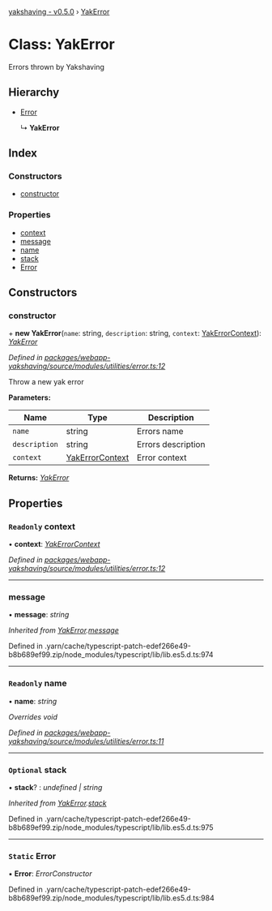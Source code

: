 [yakshaving - v0.5.0](../README.md) › [YakError](yakerror.md)

# Class: YakError

Errors thrown by Yakshaving

## Hierarchy

* [Error](yakerror.md#static-error)

  ↳ **YakError**

## Index

### Constructors

* [constructor](yakerror.md#constructor)

### Properties

* [context](yakerror.md#readonly-context)
* [message](yakerror.md#message)
* [name](yakerror.md#readonly-name)
* [stack](yakerror.md#optional-stack)
* [Error](yakerror.md#static-error)

## Constructors

###  constructor

\+ **new YakError**(`name`: string, `description`: string, `context`: [YakErrorContext](../interfaces/yakerrorcontext.md)): *[YakError](yakerror.md)*

*Defined in [packages/webapp-yakshaving/source/modules/utilities/error.ts:12](https://github.com/d-zone-org/d-zone/blob/cd5a088/packages/webapp-yakshaving/source/modules/utilities/error.ts#L12)*

Throw a new yak error

**Parameters:**

Name | Type | Description |
------ | ------ | ------ |
`name` | string | Errors name |
`description` | string | Errors description |
`context` | [YakErrorContext](../interfaces/yakerrorcontext.md) | Error context  |

**Returns:** *[YakError](yakerror.md)*

## Properties

### `Readonly` context

• **context**: *[YakErrorContext](../interfaces/yakerrorcontext.md)*

*Defined in [packages/webapp-yakshaving/source/modules/utilities/error.ts:12](https://github.com/d-zone-org/d-zone/blob/cd5a088/packages/webapp-yakshaving/source/modules/utilities/error.ts#L12)*

___

###  message

• **message**: *string*

*Inherited from [YakError](yakerror.md).[message](yakerror.md#message)*

Defined in .yarn/cache/typescript-patch-edef266e49-b8b689ef99.zip/node_modules/typescript/lib/lib.es5.d.ts:974

___

### `Readonly` name

• **name**: *string*

*Overrides void*

*Defined in [packages/webapp-yakshaving/source/modules/utilities/error.ts:11](https://github.com/d-zone-org/d-zone/blob/cd5a088/packages/webapp-yakshaving/source/modules/utilities/error.ts#L11)*

___

### `Optional` stack

• **stack**? : *undefined | string*

*Inherited from [YakError](yakerror.md).[stack](yakerror.md#optional-stack)*

Defined in .yarn/cache/typescript-patch-edef266e49-b8b689ef99.zip/node_modules/typescript/lib/lib.es5.d.ts:975

___

### `Static` Error

▪ **Error**: *ErrorConstructor*

Defined in .yarn/cache/typescript-patch-edef266e49-b8b689ef99.zip/node_modules/typescript/lib/lib.es5.d.ts:984

